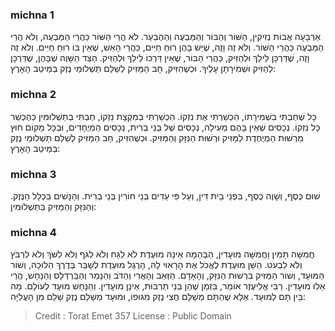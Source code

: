 
### michna 1
אַרְבָּעָה אֲבוֹת נְזִיקִין, הַשּׁוֹר וְהַבּוֹר וְהַמַּבְעֶה וְהַהֶבְעֵר. לֹא הֲרֵי הַשּׁוֹר כַּהֲרֵי הַמַּבְעֶה, וְלֹא הֲרֵי הַמַּבְעֶה כַּהֲרֵי הַשּׁוֹר. וְלֹא זֶה וָזֶה, שֶׁיֵּשׁ בָּהֶן רוּחַ חַיִּים, כַּהֲרֵי הָאֵשׁ, שֶׁאֵין בּוֹ רוּחַ חַיִּים. וְלֹא זֶה וָזֶה, שֶׁדַּרְכָּן לֵילֵךְ וּלְהַזִּיק, כַּהֲרֵי הַבּוֹר, שֶׁאֵין דַּרְכּוֹ לֵילֵךְ וּלְהַזִּיק. הַצַּד הַשָּׁוֶה שֶׁבָּהֶן, שֶׁדַּרְכָּן לְהַזִּיק וּשְׁמִירָתָן עָלֶיךָ. וּכְשֶׁהִזִּיק, חָב הַמַּזִּיק לְשַׁלֵּם תַּשְׁלוּמֵי נֶזֶק בְּמֵיטַב הָאָרֶץ: 

### michna 2
כָּל שֶׁחַבְתִּי בִשְׁמִירָתוֹ, הִכְשַׁרְתִּי אֶת נִזְקוֹ. הִכְשַׁרְתִּי בְמִקְצָת נִזְקוֹ, חַבְתִּי בְתַשְׁלוּמִין כְּהֶכְשֵׁר כָּל נִזְקוֹ. נְכָסִים שֶׁאֵין בָּהֶם מְעִילָה, נְכָסִים שֶׁל בְּנֵי בְרִית, נְכָסִים הַמְיֻחָדִים, וּבְכָל מָקוֹם חוּץ מֵרְשׁוּת הַמְיֻחֶדֶת לַמַּזִּיק וּרְשׁוּת הַנִּזָּק וְהַמַּזִּיק. וּכְשֶׁהִזִּיק, חָב הַמַּזִּיק לְשַׁלֵּם תַּשְׁלוּמֵי נֶזֶק בְּמֵיטַב הָאָרֶץ: 

### michna 3
שׁוּם כֶּסֶף, וְשָׁוֶה כֶסֶף, בִּפְנֵי בֵית דִּין, וְעַל פִּי עֵדִים בְּנֵי חוֹרִין בְּנֵי בְרִית. וְהַנָּשִׁים בִּכְלָל הַנֶּזֶק. וְהַנִּזָּק וְהַמַּזִּיק בַּתַּשְׁלוּמִין: 

### michna 4
חֲמִשָּׁה תַמִּין וַחֲמִשָּׁה מוּעָדִין, הַבְּהֵמָה אֵינָהּ מוּעֶדֶת לֹא לִגַּח וְלֹא לִגֹּף וְלֹא לִשֹּׁךְ וְלֹא לִרְבֹּץ וְלֹא לִבְעֹט. הַשֵּׁן מוּעֶדֶת לֶאֱכֹל אֶת הָרָאוּי לָהּ, הָרֶגֶל מוּעֶדֶת לְשַׁבֵּר בְּדֶרֶךְ הִלּוּכָהּ, וְשׁוֹר הַמּוּעָד, וְשׁוֹר הַמַּזִּיק בִּרְשׁוּת הַנִּזָּק, וְהָאָדָם. הַזְּאֵב וְהָאֲרִי וְהַדֹּב וְהַנָּמֵר וְהַבַּרְדְּלָס וְהַנָּחָשׁ, הֲרֵי אֵלּוּ מוּעָדִין. רַבִּי אֱלִיעֶזֶר אוֹמֵר, בִּזְמַן שֶׁהֵן בְּנֵי תַרְבּוּת, אֵינָן מוּעָדִין. וְהַנָּחָשׁ מוּעָד לְעוֹלָם. מַה בֵּין תָּם לְמוּעָד. אֶלָּא שֶׁהַתָּם מְשַׁלֵּם חֲצִי נֶזֶק מִגּוּפוֹ, וּמוּעָד מְשַׁלֵּם נֶזֶק שָׁלֵם מִן הָעֲלִיָּה: 

>Credit : Torat Emet 357
>License : Public Domain 
